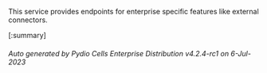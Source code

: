 






This service provides endpoints for enterprise specific features like external connectors.

[:summary]

###### Auto generated by Pydio Cells Enterprise Distribution v4.2.4-rc1 on 6-Jul-2023
